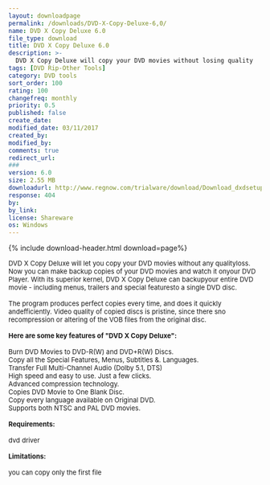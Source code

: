 ```yaml
---
layout: downloadpage
permalink: /downloads/DVD-X-Copy-Deluxe-6,0/
name: DVD X Copy Deluxe 6.0
file_type: download
title: DVD X Copy Deluxe 6.0
description: >-
  DVD X Copy Deluxe will copy your DVD movies without losing quality
tags: [DVD Rip-Other Tools]
category: DVD tools
sort_order: 100
rating: 100
changefreq: monthly
priority: 0.5
published: false
create_date:
modified_date: 03/11/2017
created_by:
modified_by:
comments: true
redirect_url:
###
version: 6.0
size: 2.55 MB
downloadurl: http://www.regnow.com/trialware/download/Download_dxdsetup.exe?item=11644 1&affiliate=22260
response: 404
by:
by_link:
license: Shareware
os: Windows
---
```


{% include download-header.html download=page%}

<p style="fix-download-text !important">
<p><font size="2">DVD X Copy Deluxe will let you copy your DVD movies without any qualityloss. Now you can make backup copies of your DVD movies and watch it onyour DVD Player. With its superior kernel, DVD X Copy Deluxe can backupyour entire DVD movie - including menus, trailers and special featuresto a single DVD disc. <br />
<br />
The program produces perfect copies every time, and does it quickly andefficiently. Video quality of copied discs is pristine, since there sno recompression or altering of the VOB files from the original disc. <br />
<br />
<span><strong>Here are some key features of "DVD X Copy Deluxe":</strong></span><br />
<br />
Burn DVD Movies to DVD-R(W) and DVD+R(W) Discs. <br />
Copy all the Special Features, Menus, Subtitles &amp;. Languages. <br />
Transfer Full Multi-Channel Audio (Dolby 5.1, DTS) <br />
High speed and easy to use. Just a few clicks. <br />
Advanced compression technology. <br />
Copies DVD Movie to One Blank Disc. <br />
Copy every language available on Original DVD. <br />
Supports both NTSC and PAL DVD movies.<br />
<br />
<span><strong>Requirements:</strong></span> <br />
<br />
dvd driver<br />
<br />
<span><strong>Limitations:</strong></span><br />
<br />
you can copy only the first file</font></p></p>
